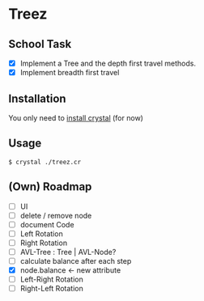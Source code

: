 # Treez
## School Task
- [x] Implement a Tree and the depth first travel methods.  
- [x] Implement breadth first travel  

## Installation
You only need to [install crystal](https://crystal-lang.org/docs/installation/) (for now)

## Usage

``` $ crystal ./treez.cr ```  

## (Own) Roadmap  
- [ ] UI  
- [ ] delete / remove node  
- [ ] document Code  
- [ ] Left Rotation  
- [ ] Right Rotation  
- [ ] AVL-Tree : Tree | AVL-Node?  
- [ ] calculate balance after each step  
- [x] node.balance <- new attribute  
- [ ] Left-Right Rotation  
- [ ] Right-Left Rotation  

